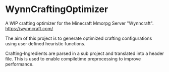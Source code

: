 # WynnCraftingOptimizer
A WIP crafting optimizer for the Minecraft Mmorpg Server "Wynncraft". https://wynncraft.com/

The aim of this project is to generate optimized crafting configurations using user defined heuristic functions.

Crafting-Ingredients are parsed in a sub project and translated into a header file. This is used to enable compiletime preprocessing to improve performance.
